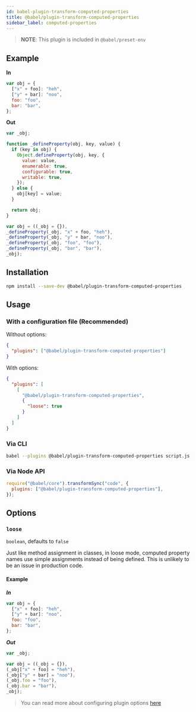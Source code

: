 ```yaml
---
id: babel-plugin-transform-computed-properties
title: @babel/plugin-transform-computed-properties
sidebar_label: computed-properties
---
```


> **NOTE**: This plugin is included in `@babel/preset-env`

## Example

**In**

```js
var obj = {
  ["x" + foo]: "heh",
  ["y" + bar]: "noo",
  foo: "foo",
  bar: "bar",
};
```

**Out**

```js
var _obj;

function _defineProperty(obj, key, value) {
  if (key in obj) {
    Object.defineProperty(obj, key, {
      value: value,
      enumerable: true,
      configurable: true,
      writable: true,
    });
  } else {
    obj[key] = value;
  }

  return obj;
}

var obj = ((_obj = {}),
_defineProperty(_obj, "x" + foo, "heh"),
_defineProperty(_obj, "y" + bar, "noo"),
_defineProperty(_obj, "foo", "foo"),
_defineProperty(_obj, "bar", "bar"),
_obj);
```

## Installation

```sh
npm install --save-dev @babel/plugin-transform-computed-properties
```

## Usage

### With a configuration file (Recommended)

Without options:

```json
{
  "plugins": ["@babel/plugin-transform-computed-properties"]
}
```

With options:

```json
{
  "plugins": [
    [
      "@babel/plugin-transform-computed-properties",
      {
        "loose": true
      }
    ]
  ]
}
```

### Via CLI

```sh
babel --plugins @babel/plugin-transform-computed-properties script.js
```

### Via Node API

```javascript
require("@babel/core").transformSync("code", {
  plugins: ["@babel/plugin-transform-computed-properties"],
});
```

## Options

### `loose`

`boolean`, defaults to `false`

Just like method assignment in classes, in loose mode, computed property names
use simple assignments instead of being defined. This is unlikely to be an issue
in production code.

#### Example

**_In_**

```js
var obj = {
  ["x" + foo]: "heh",
  ["y" + bar]: "noo",
  foo: "foo",
  bar: "bar",
};
```

**_Out_**

```js
var _obj;

var obj = ((_obj = {}),
(_obj["x" + foo] = "heh"),
(_obj["y" + bar] = "noo"),
(_obj.foo = "foo"),
(_obj.bar = "bar"),
_obj);
```

> You can read more about configuring plugin options [here](https://babeljs.io/docs/en/plugins#plugin-options)

